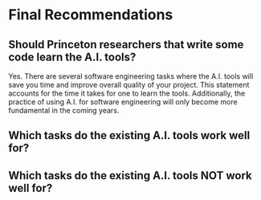 # Final Recommendations

## Should Princeton researchers that write some code learn the A.I. tools?

Yes. There are several software engineering tasks where the A.I. tools will save you time and improve overall quality of your project. This statement accounts for the time it takes for one to learn the tools. Additionally, the practice of using A.I. for software engineering will only become more fundamental in the coming years.

## Which tasks do the existing A.I. tools work well for?

## Which tasks do the existing A.I. tools NOT work well for?

